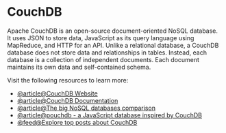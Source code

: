 # CouchDB

Apache CouchDB is an open-source document-oriented NoSQL database. It uses JSON to store data, JavaScript as its query language using MapReduce, and HTTP for an API. Unlike a relational database, a CouchDB database does not store data and relationships in tables. Instead, each database is a collection of independent documents. Each document maintains its own data and self-contained schema.

Visit the following resources to learn more:

- [@article@CouchDB Website](https://couchdb.apache.org/)
- [@article@CouchDB Documentation](https://docs.couchdb.org/)
- [@article@The big NoSQL databases comparison](https://kkovacs.eu/cassandra-vs-mongodb-vs-couchdb-vs-redis/)
- [@article@pouchdb - a JavaScript database inspired by CouchDB](https://pouchdb.com/)
- [@feed@Explore top posts about CouchDB](https://app.daily.dev/tags/couchdb?ref=roadmapsh)
